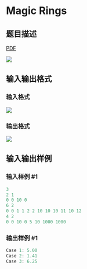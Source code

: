 # Magic Rings

## 题目描述

[problemUrl]: https://uva.onlinejudge.org/index.php?option=com_onlinejudge&Itemid=8&category=243&page=show_problem&problem=3292

[PDF](https://uva.onlinejudge.org/external/121/p12140.pdf)

![](https://cdn.luogu.com.cn/upload/vjudge_pic/UVA12140/3c73a8029dd191875299a281d69af23a8fb2ec5c.png)

## 输入输出格式

### 输入格式

![](https://cdn.luogu.com.cn/upload/vjudge_pic/UVA12140/4ee2a0185114827856ef8b1ba1a5f92445569b6b.png)

### 输出格式

![](https://cdn.luogu.com.cn/upload/vjudge_pic/UVA12140/4513ce67fcb3ff3f8931daab57d1db5390e37d20.png)

## 输入输出样例

### 输入样例 #1

```cpp
3
2 1
0 0 10 0
6 2
0 0 1 1 2 2 10 10 10 11 10 12
4 2
0 0 10 0 5 10 1000 1000
```


### 输出样例 #1

```cpp
Case 1: 5.00
Case 2: 1.41
Case 3: 6.25
```


